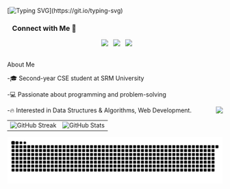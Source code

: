[![Typing SVG](https://readme-typing-svg.demolab.com?font=roboto&pause=1000&color=FF0000&width=435&lines=Hi+there+%F0%9F%91%8B%F0%9F%8F%BB%2C+I'm+GOPI+!)](https://git.io/typing-svg)
<h3 align="left"> &nbsp;&nbsp; Connect with Me 🤝&nbsp;&nbsp;</h3>
<p align="center"> 
&nbsp; <a href="https://www.instagram.com/_.gopi._.tejeshwar._/"target="_blank" rel="noopener noreferrer"><img src="https://img.icons8.com/fluency/100/000000/instagram-new.png" width="50" /></a>  
&nbsp; <a href="https://www.linkedin.com/in/gopi-tejeshwar-reddy-3893662b9/in/" target="_blank" rel="noopener noreferrer"><img src="https://img.icons8.com/fluency/100/000000/linkedin.png" width="50" /></a>
&nbsp; <a href="mailto:iamani23042006@gmail.com" target="_blank" rel="noopener noreferrer"><img src="https://img.icons8.com/fluency/100/000000/gmail.png"  width="50" /></a>
</p>
<br>
About  Me

-🎓 Second-year CSE student at SRM University 

-💻 Passionate about programming and problem-solving

-🔥 Interested in Data Structures & Algorithms, Web Development.
                                <img align="right" src="https://visitor-badge.laobi.icu/badge?page_id=gopitejeshwarreddy.visitor-badge&left_text=Hello%20Visitors" />

<div align="center">
  <table style="border-collapse: collapse;">
    <tr>
      <td>
        <img src="https://github-readme-streak-stats.herokuapp.com/?user=gopitejeshwarreddy&theme=dark&hide_border=false" alt="GitHub Streak" />
      </td>
      <td>
        <img src="https://github-readme-stats.vercel.app/api?username=gopitejeshwarreddy&show_icons=true&theme=dark" alt="GitHub Stats" />
      </td>
    </tr>
  </table>
</div>
<picture>
  <source media="(prefers-color-scheme: light)" srcset="https://raw.githubusercontent.com/gopitejeshwarreddy/gopitejeshwarreddy/output/github-snake-dark.svg" />
  <img alt="github-snake" src="https://raw.githubusercontent.com/gopitejeshwarreddy/gopitejeshwarreddy/output/github-snake.svg" />
</picture>
